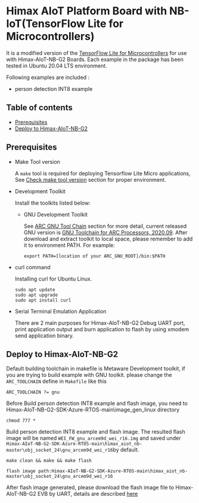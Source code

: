 # Himax AIoT Platform Board with NB-IoT(TensorFlow Lite for Microcontrollers)
It is a modified version of the [TensorFlow Lite for Microcontrollers](https://github.com/tensorflow/tensorflow/tree/master/tensorflow/lite/micro) for use with Himax-AIoT-NB-G2 Boards. Each example in the package has been tested in Ubuntu 20.04 LTS environment.

Following examples are included :
- person detection INT8 example
  
## Table of contents
  - [Prerequisites](#prerequisites)
  - [Deploy to Himax-AIoT-NB-G2](#deploy-to-himax-aiot-NB-G2)    
   
## Prerequisites
- Make Tool version
  
  A `make` tool is required for deploying Tensorflow Lite Micro applications, See
[Check make tool version](https://github.com/tensorflow/tensorflow/blob/master/tensorflow/lite/micro/tools/make/targets/arc/README.md#make-tool)
section for proper environment.

- Development Toolkit
  
  Install the toolkits listed below:

  - GNU Development Toolkit

    See
[ARC GNU Tool Chain](https://github.com/foss-for-synopsys-dwc-arc-processors/toolchain) section for more detail, current released GNU version is [GNU Toolchain for ARC Processors, 2020.09](https://github.com/foss-for-synopsys-dwc-arc-processors/toolchain/releases/download/arc-2020.09-release/arc_gnu_2020.09_prebuilt_elf32_le_linux_install.tar.gz). After download and extract toolkit to local space, please remember to add it to environment PATH. For example:

    ```
    export PATH=[location of your ARC_GNU_ROOT]/bin:$PATH
    ```

- curl command
  
  Installing curl for Ubuntu Linux.
  ```
  sudo apt update
  sudo apt upgrade
  sudo apt install curl
  ```
- Serial Terminal Emulation Application

  There are 2 main purposes for Himax-AIoT-NB-G2 Debug UART port, print application output and burn application to flash by using xmodem send application binary.

## Deploy to Himax-AIoT-NB-G2

Default building toolchain in makefile is Metaware Development toolkit, if you are trying to build example with GNU toolkit. please change the `ARC_TOOLCHAIN` define in `Makefile` like this

```
ARC_TOOLCHAIN ?= gnu
```

Before Build person detection INT8 example and flash image, you need to Himax-AIoT-NB-G2-SDK-Azure-RTOS-main\image_gen_linux directory
```
chmod 777 *
```
Build person detection INT8 example and flash image. The resulted flash image will be named `WEI_FW_gnu_arcem9d_wei_r16.img` and saved under `Himax-AIoT-NB-G2-SDK-Azure-RTOS-main\himax_aiot_nb-master\obj_socket_24\gnu_arcem9d_wei_r16`by default.
```
make clean && make && make flash 
```
`flash image path:Himax-AIoT-NB-G2-SDK-Azure-RTOS-main\himax_aiot_nb-master\obj_socket_24\gnu_arcem9d_wei_r16`

After flash image generated, please download the flash image file to Himax-AIoT-NB-G2 EVB by UART, details are described [here](https://github.com/HimaxWiseEyePlus/Himax-AIoT-NB-G2-SDK-Azure-RTOS/tree/main/Himax-AIoT-NB-G2_user_guide#flash-image-update)
